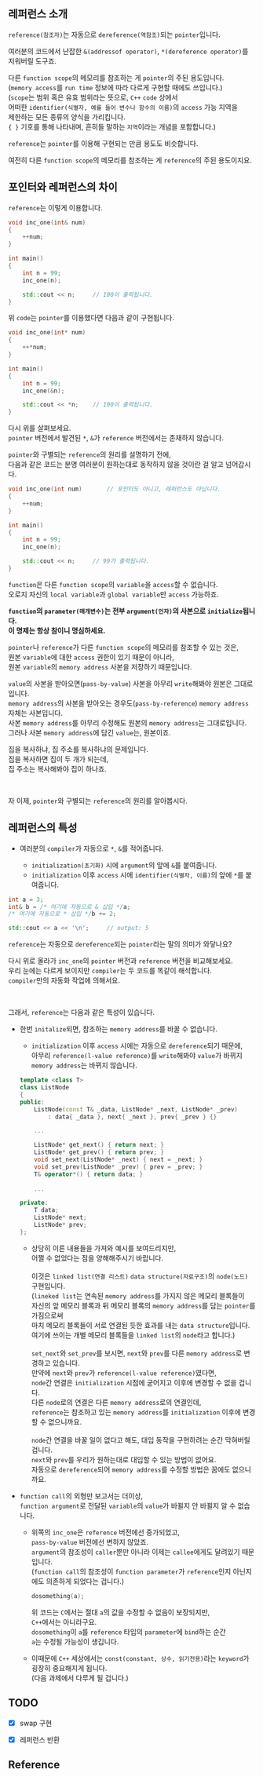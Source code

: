 ## 레퍼런스 소개

`reference(참조자)`는 자동으로 `dereference(역참조)`되는 `pointer`입니다.

여러분의 코드에서 난잡한 `&(addressof operator)`, `*(dereference operator)`를 지워버릴 도구죠.   

다른 `function scope`의 메모리를 참조하는 게 `pointer`의 주된 용도입니다.   
(`memory access`를 `run time` 정보에 따라 다르게 구현할 때에도 쓰입니다.)   
(`scope`는 범위 혹은 유효 범위라는 뜻으로, `C++` `code` 상에서   
어떠한 `identifier(식별자, 예를 들어 변수나 함수의 이름)`의 `access` 가능 지역을    
제한하는 모든 종류의 양식을 가리킵니다.   
`{ }` 기호를 통해 나타내며, 흔히들 말하는 `지역`이라는 개념을 포함합니다.)

`reference`는 `pointer`를 이용해 구현되는 만큼 용도도 비슷합니다.   

여전히 다른 `function scope`의 메모리를 참조하는 게 `reference`의 주된 용도이지요.

## 포인터와 레퍼런스의 차이

`reference`는 이렇게 이용합니다.

```cpp
void inc_one(int& num)
{
    ++num;
}

int main()
{
    int n = 99;
    inc_one(n);

    std::cout << n;     // 100이 출력됩니다.
}
```

위 `code`는 `pointer`를 이용했다면 다음과 같이 구현됩니다.

```cpp
void inc_one(int* num)
{
    ++*num;
}

int main()
{
    int n = 99;
    inc_one(&n);

    std::cout << *n;    // 100이 출력됩니다.
}
```

다시 위를 살펴보세요.   
`pointer` 버전에서 발견된 `*`, `&`가 `reference` 버전에서는 존재하지 않습니다.   

`pointer`와 구별되는 `reference`의 원리를 설명하기 전에,   
다음과 같은 코드는 분명 여러분이 원하는대로 동작하지 않을 것이란 걸 알고 넘어갑시다.

```cpp
void inc_one(int num)       // 포인터도 아니고, 레퍼런스도 아닙니다.
{
    ++num;
}

int main()
{
    int n = 99;
    inc_one(n);

    std::cout << n;     // 99가 출력됩니다.
}
```

`function`은 다른 `function scope`의 `variable`을 `access`할 수 없습니다.   
오로지 자신의 `local variable`과 `global variable`만 `access` 가능하죠.   

**`function`의 `parameter(매개변수)`는 전부 `argument(인자)`의 사본으로 `initialize`됩니다.**   
**이 명제는 항상 참이니 명심하세요.**

`pointer`나 `reference`가 다른 `function scope`의 메모리를 참조할 수 있는 것은,   
원본 `variable`에 대한 `access` 권한이 있기 때문이 아니라,   
원본 `variable`의 `memory address` 사본을 저장하기 때문입니다.   

`value`의 사본을 받아오면(`pass-by-value`) 사본을 아무리 `write`해봐야 원본은 그대로입니다.   
`memory address`의 사본을 받아오는 경우도(`pass-by-reference`) `memory address` 자체는 사본입니다.   
사본 `memory address`를 아무리 수정해도 원본의 `memory address`는 그대로입니다.   
그러나 사본 `memory address`에 담긴 `value`는, 원본이죠.   

집을 복사하냐, 집 주소를 복사하냐의 문제입니다.  
집을 복사하면 집이 두 개가 되는데,   
집 주소는 복사해봐야 집이 하나죠.   

<br>

자 이제, `pointer`와 구별되는 `reference`의 원리를 알아봅시다.

## 레퍼런스의 특성

- 여러분의 `compiler`가 자동으로 `*`, `&`를 적어줍니다.

  - `initialization(초기화)` 시에 `argument`의 앞에 `&`를 붙여줍니다.
  - `initialization` 이후 `access` 시에 `identifier(식별자, 이름)`의 앞에 `*`를 붙여줍니다.

```cpp
int a = 3;
int& b = /* 여기에 자동으로 & 삽입 */a;
/* 여기에 자동으로 * 삽입 */b += 2;

std::cout << a << '\n';     // output: 5
```

`reference`는 자동으로 `dereference`되는 `pointer`라는 말의 의미가 와닿나요?

다시 위로 올라가 `inc_one`의 `pointer` 버전과 `reference` 버전을 비교해보세요.   
우리 눈에는 다르게 보이지만 `compiler`는 두 코드를 똑같이 해석합니다.   
`compiler`만의 자동화 작업에 의해서요.

<br>

그래서, `reference`는 다음과 같은 특성이 있습니다.

- 한번 `initalize`되면, 참조하는 `memory address`를 바꿀 수 없습니다.

  - `initialization` 이후 `access` 시에는 자동으로 `dereference`되기 때문에,   
  아무리 `reference(l-value reference)`를 `write`해봐야 `value`가 바뀌지   
  `memory address`는 바뀌지 않습니다.

  ```cpp
  template <class T>
  class ListNode
  {
  public:
      ListNode(const T& _data, ListNode* _next, ListNode* _prev)
          : data{ _data }, next{ _next }, prev{ _prev } {}

      ...

      ListNode* get_next() { return next; }
      ListNode* get_prev() { return prev; }
      void set_next(ListNode* _next) { next = _next; }
      void set_prev(ListNode* _prev) { prev = _prev; }
      T& operator*() { return data; }
      
      ...

  private:
      T data;
      ListNode* next;
      ListNode* prev;
  };
  ```

  - 상당히 이른 내용들을 가져와 예시를 보여드리지만,   
    어쩔 수 없었다는 점을 양해해주시기 바랍니다.   
    <br>
    이것은 `linked list(연결 리스트)` `data structure(자료구조)`의 `node(노드)` 구현입니다.   
    (`lineked list`는 연속된 `memory address`를 가지지 않은 메모리 블록들이   
    자신의 앞 메모리 블록과 뒤 메모리 블록의 `memory address`를 담는 `pointer`를 가짐으로써   
    마치 메모리 블록들이 서로 연결된 듯한 효과를 내는 `data structure`입니다.   
    여기에 쓰이는 개별 메모리 블록들을 `linked list`의 `node`라고 합니다.)   
    <br>
    `set_next`와 `set_prev`를 보시면, `next`와 `prev`를 다른 `memory address`로 변경하고 있습니다.   
    만약에 `next`와 `prev`가 `reference(l-value reference)`였다면,   
    `node`간 연결은 `initialization` 시점에 굳어지고 이후에 변경할 수 없을 겁니다.   
    다른 `node`로의 연결은 다른 `memory address`로의 연결인데,   
    `reference`는 참조하고 있는 `memory address`를 `initialization` 이후에 변경할 수 없으니까요.   
    <br>
    `node`간 연결을 바꿀 일이 없다고 해도, 대입 동작을 구현하려는 순간 막혀버릴 겁니다.   
    `next`와 `prev`를 우리가 원하는대로 대입할 수 있는 방법이 없어요.   
    자동으로 `dereference`되어 `memory address`를 수정할 방법은 꿈에도 없으니까요.

- `function call`의 외형만 보고서는 더이상,   
  `function argument`로 전달된 `variable`의 `value`가 바뀔지 안 바뀔지 알 수 없습니다.

  - 위쪽의 `inc_one`은 `reference` 버전에선 증가되었고,   
    `pass-by-value` 버전에선 변하지 않았죠.   
    `argument`의 참조성이 `caller`뿐만 아니라 이제는 `callee`에게도 달려있기 때문입니다.   
    (`function call`의 참조성이 `function parameter`가 `reference`인지 아닌지에도 의존하게 되었다는 겁니다.)

    ```cpp
    dosomething(a);
    ```

    위 코드는 `C`에서는 절대 `a`의 값을 수정할 수 없음이 보장되지만,   
    `C++`에서는 아니라구요.   
    `dosomething`이 `a`를 `reference` 타입의 `parameter`에 `bind`하는 순간   
    `a`는 수정될 가능성이 생깁니다.

  - 이때문에 `C++` 세상에서는 `const(constant, 상수, 읽기전용)`라는 `keyword`가   
    굉장히 중요해지게 됩니다.   
    (다음 과제에서 다루게 될 겁니다.)

## TODO

- [X] swap 구현

- [X] 레퍼런스 반환

## Reference